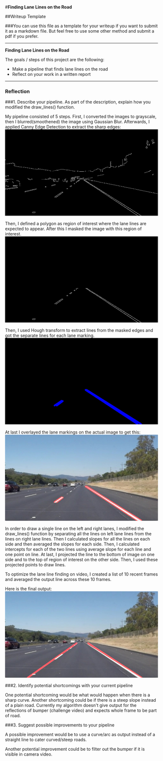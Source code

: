 #**Finding Lane Lines on the Road** 

##Writeup Template

###You can use this file as a template for your writeup if you want to submit it as a markdown file. But feel free to use some other method and submit a pdf if you prefer.

---

**Finding Lane Lines on the Road**

The goals / steps of this project are the following:
* Make a pipeline that finds lane lines on the road
* Reflect on your work in a written report


[//]: # (Image References)

[image1]: ./edges.jpg "Edges"
[image2]: ./masked.jpg "Masked"
[image3]: ./separate_lines.jpg "Separate Lines"
[image4]: ./separate_output.jpg "Separate Lines Output"
[image5]: ./lines.jpg "Lines"
[image6]: ./output.jpg "Output"

---

### Reflection

###1. Describe your pipeline. As part of the description, explain how you modified the draw_lines() function.

My pipeline consisted of 5 steps. First, I converted the images to grayscale, then I blurred(smoothened) the image using Gaussian Blur. Afterwards, I applied Canny Edge Detection to extract the sharp edges:
![alt text][image1]

Then, I defined a polygon as region of interest where the lane lines are expected to appear. After this I masked the image with this region of interest.
![alt text][image2]

Then, I used Hough transform to extract lines from the masked edges and got the separate lines for each lane marking.
![alt text][image3]

At last I overlayed the lane markings on the actual image to get this:
![alt text][image4]

In order to draw a single line on the left and right lanes, I modified the draw_lines() function by separating all the lines on left lane lines from the lines on right lane lines. Then I calculated slopes for all the lines on each side and then averaged the slopes for each side. Then, I calculated intercepts for each of the two lines using average slope for each line and one point on line. At last, I projected the line to the bottom of image on one side and to the top of region of interest on the other side. Then, I used these projected points to draw lines.

To optimize the lane line finding on video, I created a list of 10 recent frames and averaged the output line across these 10 frames.

Here is the final output:
![alt text][image6]


###2. Identify potential shortcomings with your current pipeline


One potential shortcoming would be what would happen when there is a sharp curve. Another shortcoming could be if there is a steep slope instead of a plain road. Currently my algorithm doesn't give output for the reflections of bumper (challenge video) and expects whole frame to be part of road.


###3. Suggest possible improvements to your pipeline

A possible improvement would be to use a curve/arc as output instead of a straight line to cater curved/steep roads.

Another potential improvement could be to filter out the bumper if it is visible in camera video.